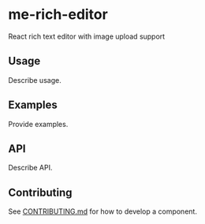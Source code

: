 # me-rich-editor

React rich text editor with image upload support

## Usage

Describe usage.

## Examples

Provide examples.

## API

Describe API.

## Contributing

See [CONTRIBUTING.md](CONTRIBUTING.md) for how to develop a component.
